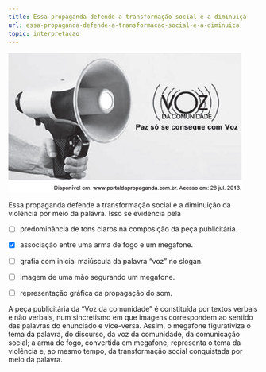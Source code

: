 ```yaml
---
title: Essa propaganda defende a transformação social e a diminuiçã
url: essa-propaganda-defende-a-transformacao-social-e-a-diminuica
topic: interpretacao
---
```



![](0df3d983-964b-db68-9e79-0dd77a269037.png)

Essa propaganda defende a transformação social e a diminuição da violência por meio da palavra. Isso se evidencia pela



- [ ] predominância de tons claros na composição da peça publicitária.
- [x] associação entre uma arma de fogo e um megafone.
- [ ] grafia com inicial maiúscula da palavra “voz” no slogan.
- [ ] imagem de uma mão segurando um megafone.
- [ ] representação gráfica da propagação do som.


A peça publicitária da “Voz da comunidade” é constituída por textos verbais e não verbais, num sincretismo em que imagens correspondem ao sentido das palavras do enunciado e vice-versa. Assim, o megafone figurativiza o tema da palavra, do discurso, da voz da comunidade, da comunicação social; a arma de fogo, convertida em megafone, representa o tema da violência e, ao mesmo tempo, da transformação social conquistada por meio da palavra.
